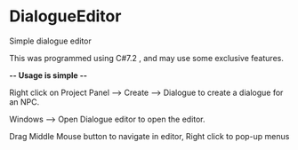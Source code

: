 # DialogueEditor
Simple dialogue editor

This was programmed using C#7.2 , and may use some exclusive features.

**-- Usage is simple --**

Right click on Project Panel --> Create --> Dialogue to create a dialogue for an NPC.

Windows --> Open Dialogue editor to open the editor.

Drag Middle Mouse button to navigate in editor, Right click to pop-up menus
